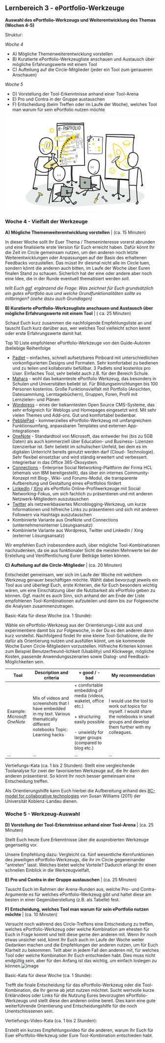 ## Lernbereich 3 - ePortfolio-Werkzeuge

**Auswahl des ePortfolio-Werkzeugs und Weiterentwicklung des Themas (Wochen 4-5)**

Struktur:

*Woche 4*

- A) Mögliche Themenweiterentwicklung vorstellen
- B) Kuratierte ePortfolio-Werkzeugliste anschauen und Austausch über mögliche Erfahrungswerte mit einem Tool
- C) Aufteilung auf die Circle-Mitglieder (jeder ein Tool zum genaueren Anschauen)

*Woche 5*

- D) Vorstellung der Tool-Erkenntnisse anhand einer Tool-Arena
- E) Pro und Contra in der Gruppe austauschen
- F) Entscheidung (beim Treffen oder im Laufe der Woche), welches Tool man warum für sein ePortfolio nutzen möchte

![Sketchnote Experiment with different ePortfolio tools from Katrin [@kleinerw4hnsinn](https://twitter.com/kleinerw4hnsinn) (CC BY)](./images/image12.jpeg)

### Woche 4 - Vielfalt der Werkzeuge

**A) Mögliche Themenweiterentwicklung vorstellen** | (ca. 15 Minuten)

In dieser Woche sollt Ihr Euer Thema / Themeninteresse vorerst abrunden und eine finalisierte erste Version für Euch erreicht haben. Dafür könnt Ihr die Zeit im Circle gemeinsam nutzen, um den anderen noch letzte Weiterentwicklungen oder Anpassungen auf der Basis des erhaltenen Feedbacks vorzustellen. Das müsst Ihr diesmal nicht alle im Circle tuen, sondern könnt die anderen auch bitten, im Laufe der Woche über Euren finalen Stand zu schauen. Sicherlich hat der eine oder andere aber noch eine Idee, die in der Runde eventuell thematisiert werden soll.

*tellt Euch ggf. ergänzend die Frage: Was zeichnet für Euch grundsätzlich ein gutes ePortfolio aus und welche Grundfunktionalitäten sollte es mitbringen? (siehe dazu auch Grundlagen)*

**B) Kuratierte ePortfolio-Werkzeugliste anschauen und Austausch über mögliche Erfahrungswerte mit einem Tool** | ( ca. 25 Minuten)

Schaut Euch kurz zusammen die nachfolgende Empfehlungsliste an und tauscht Euch kurz darüber aus, wer welches Tool vielleicht schon kennt oder erste Erfahrungswerte damit hat.

Top 10 Liste empfohlener ePortfolio-Werkzeuge von den Guide-Autoren (beliebige Reihenfolge

- [Padlet](https://padlet.com/) – einfaches, schnell aufsetzbares Pinboard mit unterschiedlichen vorkonfigurierten Designs und Formaten. Sehr komfortabel zu bedienen und zu teilen und kollaborativ befüllbar. 3 Padlets sind kostenlos pro User. Einfaches Tool, sehr beliebt auch z.B. für den Bereich Schule.
- [Mahara](https://mahara.de/) - wohl das bekannteste ePortfolio Werkzeug, das besonders in Schulen und Universitäten beliebt ist. Für Bildungseinrichtungen bis 100 Personen kostenlos. Große Funktionsvielfalt mit Portfolio (Ansichten, Dateisammlung, Lerntagebüchern), Gruppen, Foren, Profil mit Lernzielen- und Plänen
- [Wordpress](https://de.wordpress.org/) – eines der bekanntesten Open Source CMS-Systeme, das sehr erfolgreich für Weblogs und Homepages eingesetzt wird. Mit sehr vielen Themes und Add-ons. Gut und komfortabel bedienbar.
- [PebblePad](https://www.pebblepad.co.uk/) - kommerzielles ePortfolio-Werkzeug mit umfangreichem Funktionsumfang, anpassbaren Templates und externen App-Integrationen
- [OneNote](https://products.office.com/de-de/onenote/digital-note-taking-app) - Standardtool von Microsoft, das entweder frei (bis zu 5GB Daten) als auch kommerziell über Education- und Business- Lizenzen lizenzierbar ist. Sehr beliebt im schulischen Umfeld, bei dem es im digitalen Unterricht bereits genutzt werden darf (Cloud- Technologie). Sehr flexibel einsetzbar und wird ständig erweitert und verbessert. Integrierbar in das Office 365-Ökosystem.
- [Connections](https://de.wikipedia.org/wiki/HCL_Connections) - Enterprise Social Networking-Plattform der Firma HCL (ehemals von IBM bereitgestellt), das über ein internes Community-Konzept mit Blog-, Wiki- und Forums-Modul, die transparente Aufbereitung und Gestaltung eines ePortfolios fördert
- [LinkedIn](https://www.linkedin.com/) / [Xing](https://www.xing.com) als ePortfolio Online-Profilwerkzeuge mit Social Networking-Fokus, um sich fachlich zu präsentieren und mit anderen Netzwerk-Mitgliedern auszutauschen
- [Twitter](https://twitter.com) als netzwerkbasiertes Microblogging-Werkzeug, um kurze Informationen und hilfreiche Links zu präsentieren und sich mit anderen Followern via Hashtags auszutauschen
- Kombinierte Variante aus OneNote und Connections (unternehmensinterner Lösungsansatz)
- Kombinierte Variante aus Wordpress, Twitter und LinkedIn / Xing (externer Lösungsansatz)

Wir empfehlen Euch insbesondere auch, über mögliche Tool-Kombinationen nachzudenken, da sie aus funktionaler Sicht die meisten Mehrwerte bei der Erstellung und Veröffentlichung Eurer Beiträge bieten können.

**C) Aufteilung auf die Circle-Mitglieder** | (ca. 20 Minuten)

Entscheidet gemeinsam, wer sich im Laufe der Woche mit welchem Werkzeug genauer beschäftigen möchte. Wählt dabei bevorzugt jeweils ein Tool aus und überlegt Euch, erste Kriterien, die für Euch besonders wichtig wären, um eine Einschätzung über die Nutzbarkeit als ePortfolio geben zu können. Ggf. macht es auch Sinn, sich anhand der am Ende der Liste empfohlenen Tool-Kombinationen aufzuteilen und dann bis zur Folgewoche die Analysen zusammenzutragen.

Basic-Kata für diese Woche (ca. 1 Stunde):

Wähle ein ePortfolio-Werkzeug aus der Orientierungs-Liste aus und experimentiere damit bis zur Folgewoche, in der Du es den anderen dann kurz vorstellst. Nachfolgend findet Ihr eine kleine Tool-Schablone, die Ihr dafür als Orientierung nutzen und ausfüllen könnt, um sie kommende Woche Euren Circle-Mitgliedern vorzustellen. Hilfreiche Kriterien können zum Beispiel Benutzerfreund-lichkeit (Usability) und Klickwege, mögliche Kosten, passende Anwendungsszenarien sowie Dialog- und Feedback-Möglichkeiten sein.

| **Tool**                     | **Description and criteria**                                 | **+ good / - bad**                                           | **My recommendation**                                        |
| ---------------------------- | ------------------------------------------------------------ | ------------------------------------------------------------ | ------------------------------------------------------------ |
| Example: *Microsoft OneNote* | Mix of videos and screenshots that I have embedded in my text. Various thematically different notebooks Topic: Learning hacks | + comfortable embedding of media (videos, wakelet, office etc.)<br /><br />+ structuring easily possible<br /><br />- unwieldy for larger groups (compared to blog etc.) | I would use the tool to work out topics for myself. I would share the notebooks in small groups and develop them further with my colleagues. |
| ...                          | ...                                                          | ...                                                          | ...                                                          |
Vertiefungs-Kata (ca. 1 bis 2 Stunden): Stellt eine vergleichende Toolanalyse für zwei der favorisierten Werkzeuge auf, die Ihr dann den anderen präsentierst. So könnt Ihr noch besser gemeinsam eine Entscheidung treffen.

Als Orientierungshilfe kann Euch hierbei die Aufbereitung anhand des [8C-model for collaborative technologies](http://bas.uni-koblenz.de/bas/publications_light.nsf/9419ff0c508bbae8c1257219004fef63/e71c2845ef894202c1257b45003f4934/$FILE/E2.0-collaborative-technologies.pdf) von Susan Williams (2011) der Universität Koblenz-Landau dienen.

### Woche 5 - Werkzeug-Auswahl

**D) Vorstellung der Tool-Erkenntnisse anhand einer Tool-Arena** | (ca. 25 Minuten)

Stellt Euch heute Eure Erkenntnisse über die ausprobierten Werkzeuge gegenseitig vor.

Unsere Empfehlung dazu: Vergleicht ca. fünf wesentliche Kernfunktionen des jeweiligen ePortfolio-Werkzeugs, die ihr im Circle gegeneinander "antreten" lasst. Welches bietet welche Vorteile? Dadurch erlangt Ihr einen schnellen Einblick in die Werkzeugvielfalt.

**E) Pro und Contra in der Gruppe austauschen** | (ca. 25 Minuten)

Tauscht Euch im Rahmen der Arena-Runden aus, welche Pro- und Contra-Argumente es für welches ePortfolio-Werkzeug gibt und haltet diese am besten in einer Gegenüberstellung (z.B. als Tabelle) fest.

**F) Entscheidung, welches Tool man warum für sein ePortfolio nutzen möchte** | (ca. 10 Minuten)

Versucht noch während des Circle-Treffens eine Entscheidung zu treffen, welches ePortfolio-Werkzeug oder welche Kombination am ehesten für Euch in Frage kommt und teilt diese gerne den anderen mit. Wenn Ihr noch etwas unsicher seid, könnt Ihr Euch auch im Laufe der Woche weiter Gedanken machen und die Empfehlungen der anderen nutzen, um für Euch Klarheit zu bekommen. Teilt aber in jedem Fall den anderen mit, für welches Tool oder welche Kombination Ihr Euch entschieden habt. Dies muss nicht endgültig sein, aber für den Anfang ist das wichtig, um einfach loslegen zu können.![image](https://user-images.githubusercontent.com/8386676/127642614-419a18b0-53de-45a1-9076-e587393f6957.png)

Basic-Kata für diese Woche (ca. 1 Stunde):

Trefft die finale Entscheidung für das ePortfolio-Werkzeug oder die Tool-Kombination, die Ihr gerne ab jetzt nutzen möchtet. Sucht wertvolle kurze Erklärvideos oder Links für die Nutzung Eures bevorzugten ePortfolio-Werkzeugs und stellt diese den anderen online bereit. Dies kann eine gute weiterführende Orientierung und Entscheidungshilfe für die noch Unentschlossenen sein.

Vertiefungs-Video-Kata (ca. 1 bis 2 Stunden):

Erstellt ein kurzes Empfehlungsvideo für die anderen, warum Ihr Euch für Euer ePortfolio-Werkzeug oder Eure Tool-Kombination entschieden habt.

